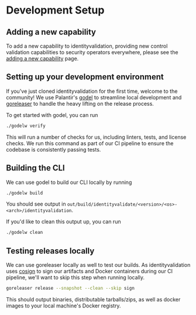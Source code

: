 # Development Setup

## Adding a new capability

To add a new capability to identityvalidation, providing new control validation capabilities to security operators everywhere, please see the [adding a new capability](./adding.md) page.

## Setting up your development environment

If you've just cloned identityvalidation for the first time, welcome to the community! We use Palantir's [godel](https://github.com/palantir/godel) to streamline local development and [goreleaser](https://goreleaser.com/) to handle the heavy lifting on the release process.

To get started with godel, you can run

```bash
./godelw verify
```

This will run a number of checks for us, including linters, tests, and license checks. We run this command as part of our CI pipeline to ensure the codebase is consistently passing tests.

## Building the CLI

We can use godel to build our CLI locally by running

```bash
./godelw build
```

You should see output in `out/build/identityvalidate/<version>/<os>-<arch>/identityvalidation`.

If you'd like to clean this output up, you can run

```bash
./godelw clean
```

## Testing releases locally

We can use goreleaser locally as well to test our builds. As identityvalidation uses [cosign](https://github.com/sigstore/cosign) to sign our artifacts and Docker containers during our CI pipeline, we'll want to skip this step when running locally.

```bash
goreleaser release --snapshot --clean --skip sign
```

This should output binaries, distributable tarballs/zips, as well as docker images to your local machine's Docker registry.
